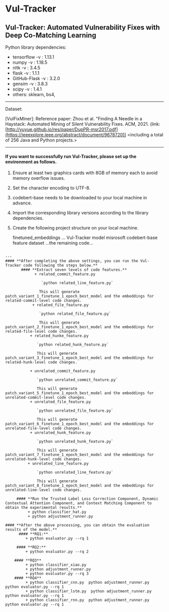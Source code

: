 # Vul-Tracker

## Vul-Tracker: Automated Vulnerability Fixes with Deep Co-Matching Learning

Python library dependencies:
+ tensorflow -v : 1.13.1
+ numpy -v : 1.18.5
+ nltk -v : 3.4.5
+ flask -v : 1.1.1
+ GitHub-Flask -v : 3.2.0
+ gensim -v : 3.8.3
+ scipy -v : 1.4.1 
+ others: sklearn, bs4,

---

Dataset:

[VulFixMiner]: Reference paper: Zhou et al. "Finding A Needle in a Haystack: Automated Mining of Silent Vulnerability Fixes. ACM, 2021. (link: [http://yuyue.github.io/res/paper/DupPR-msr2017.pdf](https://ieeexplore.ieee.org/abstract/document/9678720))
<including a total of 256 Java and Python projects.>

---
#### **If you want to successfully run Vul-Tracker, please set up the environment as follows.**

1. Ensure at least two graphics cards with 8GB of memory each to avoid memory overflow issues.

2. Set the character encoding to UTF-8.
   
3. codebert-base needs to be downloaded to your local machine in advance.

4. Import the corresponding library versions according to the library dependencies.
   
5. Create the following project structure on your local machine.   

        
    finetuned_embeddings
       ...
    Vul-Tracker
        model
        misrosoft
          codebert-base
        feature
        dataset
        ...the remaining code...
        
```

---
#### **After completing the above settings, you can run the Vul-Tracker code following the steps below.**
       #### **Extract seven levels of code features.**
             + related_commit_feature.py
  
                `python related_line_feature.py`
    
               This will generate patch_variant_1_finetune_1_epoch_best_model and the embeddings for related-commit-level code changes.
            + related_file_feature.py
  
               `python related_file_feature.py`
    
               This will generate patch_variant_2_finetune_1_epoch_best_model and the embeddings for related-file-level code changes.
           + related_hunke_feature.py
  
              `python related_hunk_feature.py`
    
              This will generate patch_variant_3_finetune_1_epoch_best_model and the embeddings for related-hunk-level code changes.
          
           + unrelated_commit_feature.py
  
              `python unrelated_commit_feature.py`
    
              This will generate patch_variant_5_finetune_1_epoch_best_model and the embeddings for unrelated-commit-level code changes.
           + unrelated_file_feature.py
  
              `python unrelated_file_feature.py`
    
              This will generate patch_variant_6_finetune_1_epoch_best_model and the embeddings for unrelated-file-level code changes.
           + unrelated_hunk_feature.py
  
              `python unrelated_hunk_feature.py`
    
              This will generate patch_variant_7_finetune_1_epoch_best_model and the embeddings for unrelated-hunk-level code changes.
          + unrelated_line_feature.py
  
              `python unrelated_line_feature.py`
    
              This will generate patch_variant_8_finetune_1_epoch_best_model and the embeddings for unrelated-line-level code changes.

     #### **Run the Trusted Label Loss Correction Component, Dynamic Contextual Attention Component, and Context Matching Component to obtain the experimental results.**
          + python classifier_hat.py
          + python adjustment_runner.py

#### **After the above processing, you can obtain the evaluation results of the model.**
      #### **RQ1:**
         + python evaluator.py --rq 1

     #### **RQ2:**
         + python evaluator.py --rq 2

    #### **RQ3**
         + python classifier_xiao.py
         + python adjustment_runner.py
         + python evaluator.py --rq 3
    #### **RQ4**
         + python classifier_cnn.py  python adjustment_runner.py  python evaluator.py --rq 1
         + python classifier_lstm.py  python adjustment_runner.py  python evaluator.py --rq 1
         + python classifier_rnn.py  python adjustment_runner.py  python evaluator.py --rq 1 
